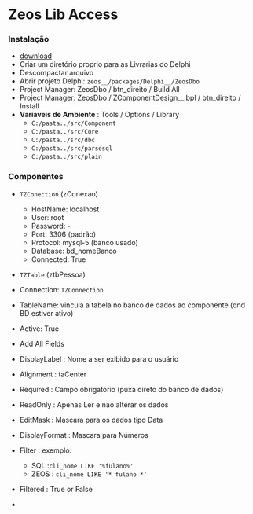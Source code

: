 # Zeos Lib Access 
### Instalação
- [download](https://sourceforge.net/projects/zeoslib/)
- Criar um diretório proprio para as Livrarias do Delphi
- Descompactar arquivo
- Abrir projeto Delphi: `zeos__/packages/Delphi__/ZeosDbo`
- Project Manager: ZeosDbo / btn_direito / Build All 
- Project Manager: ZeosDbo / ZComponentDesign__.bpl / btn_direito / Install
- **Variaveis de Ambiente** : Tools / Options / Library
  - `C:/pasta../src/Component`
  - `C:/pasta../src/Core`
  - `C:/pasta../src/dbc`
  - `C:/pasta../src/parsesql`
  - `C:/pasta../src/plain` 

### Componentes

- `TZConection` (zConexao)
  - HostName: localhost
  - User: root
  - Password: -
  - Port: 3306 (padrão)
  - Protocol: mysql-5 (banco usado)
  - Database: bd_nomeBanco
  - Connected: True
 
 - `TZTable` (ztbPessoa)
  - Connection: `TZConnection`
  - TableName:  vincula a tabela no banco de dados ao componente (qnd BD estiver ativo)
  - Active: True
  - Add All Fields 
  - DisplayLabel : Nome a ser exibido para o usuário
  - Alignment : taCenter
  - Required : Campo obrigatorio (puxa direto do banco de dados)
  - ReadOnly : Apenas Ler e nao alterar os dados
  - EditMask : Mascara para os dados tipo Data
  - DisplayFormat : Mascara para Números
  - Filter : exemplo: 
    - SQL :`cli_nome LIKE '%fulano%'`
    - ZEOS : `cli_nome LIKE '* fulano *'`
  - Filtered : True or False
  - 
 
